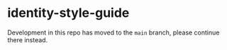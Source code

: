 # identity-style-guide

Development in this repo has moved to the `main` branch,
please continue there instead.


